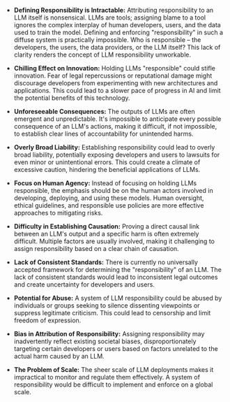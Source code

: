 * **Defining Responsibility is Intractable:**  Attributing responsibility to an LLM itself is nonsensical.  LLMs are tools; assigning blame to a tool ignores the complex interplay of human developers, users, and the data used to train the model.  Defining and enforcing "responsibility" in such a diffuse system is practically impossible.  Who is responsible – the developers, the users, the data providers, or the LLM itself?  This lack of clarity renders the concept of LLM responsibility unworkable.

* **Chilling Effect on Innovation:**  Holding LLMs "responsible" could stifle innovation.  Fear of legal repercussions or reputational damage might discourage developers from experimenting with new architectures and applications.  This could lead to a slower pace of progress in AI and limit the potential benefits of this technology.

* **Unforeseeable Consequences:**  The outputs of LLMs are often emergent and unpredictable.  It's impossible to anticipate every possible consequence of an LLM's actions, making it difficult, if not impossible, to establish clear lines of accountability for unintended harms.

* **Overly Broad Liability:**  Establishing responsibility could lead to overly broad liability, potentially exposing developers and users to lawsuits for even minor or unintentional errors. This could create a climate of excessive caution, hindering the beneficial applications of LLMs.

* **Focus on Human Agency:**  Instead of focusing on holding LLMs responsible, the emphasis should be on the human actors involved in developing, deploying, and using these models.  Human oversight, ethical guidelines, and responsible use policies are more effective approaches to mitigating risks.

* **Difficulty in Establishing Causation:**  Proving a direct causal link between an LLM's output and a specific harm is often extremely difficult.  Multiple factors are usually involved, making it challenging to assign responsibility based on a clear chain of causation.

* **Lack of Consistent Standards:**  There is currently no universally accepted framework for determining the "responsibility" of an LLM.  The lack of consistent standards would lead to inconsistent legal outcomes and create uncertainty for developers and users.

* **Potential for Abuse:**  A system of LLM responsibility could be abused by individuals or groups seeking to silence dissenting viewpoints or suppress legitimate criticism. This could lead to censorship and limit freedom of expression.

* **Bias in Attribution of Responsibility:**  Assigning responsibility may inadvertently reflect existing societal biases, disproportionately targeting certain developers or users based on factors unrelated to the actual harm caused by an LLM.

* **The Problem of Scale:**  The sheer scale of LLM deployments makes it impractical to monitor and regulate them effectively.  A system of responsibility would be difficult to implement and enforce on a global scale.